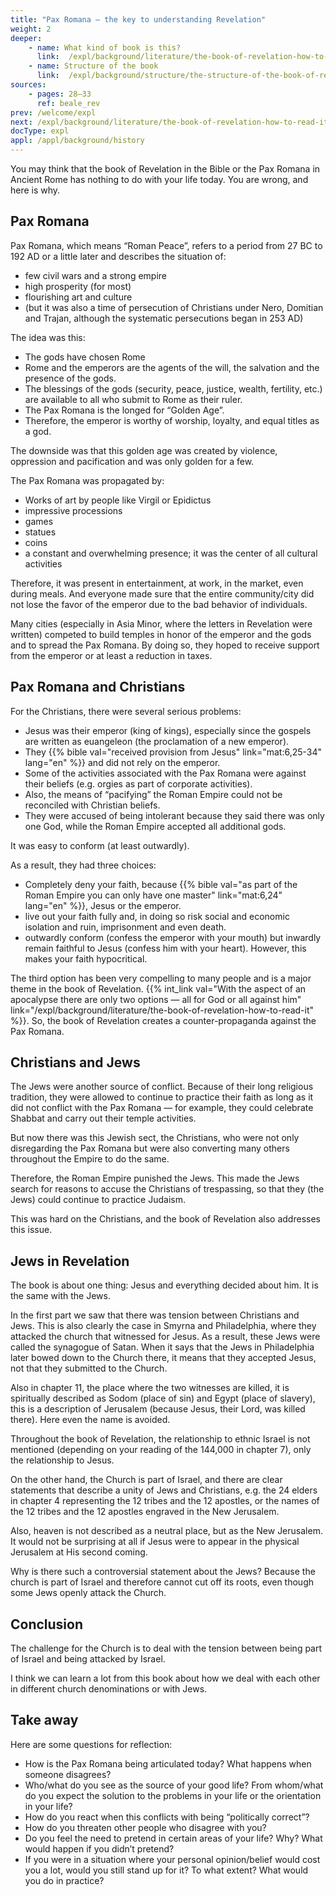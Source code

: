 ```yaml
---
title: "Pax Romana — the key to understanding Revelation"
weight: 2
deeper:
    - name: What kind of book is this?
      link:  /expl/background/literature/the-book-of-revelation-how-to-read-it
    - name: Structure of the book
      link:  /expl/background/structure/the-structure-of-the-book-of-revelation
sources:
    - pages: 28–33
      ref: beale_rev
prev: /welcome/expl
next: /expl/background/literature/the-book-of-revelation-how-to-read-it
docType: expl
appl: /appl/background/history
---
```


You may think that the book of Revelation in the Bible or the Pax Romana in Ancient Rome has nothing to do with your life today. You are wrong, and here is why.

## Pax Romana

<a name="8c56"></a>
Pax Romana, which means “Roman Peace”, refers to a period from 27 BC to 192 AD or a little later and describes the situation of:

- few civil wars and a strong empire
- high prosperity (for most)
- flourishing art and culture
- (but it was also a time of persecution of Christians under Nero, Domitian and Trajan, although the systematic persecutions began in 253 AD)

The idea was this:

- The gods have chosen Rome
- Rome and the emperors are the agents of the will, the salvation and the presence of the gods.
- The blessings of the gods (security, peace, justice, wealth, fertility, etc.) are available to all who submit to Rome as their ruler.
- The Pax Romana is the longed for “Golden Age”.
- Therefore, the emperor is worthy of worship, loyalty, and equal titles as a god.

The downside was that this golden age was created by violence, oppression and pacification and was only golden for a few.

The Pax Romana was propagated by:

- Works of art by people like Virgil or Epidictus
- impressive processions
- games
- statues
- coins  
- a constant and overwhelming presence; it was the center of all cultural activities

Therefore, it was present in entertainment, at work, in the market, even during meals. And everyone made sure that the entire community/city did not lose the favor of the emperor due to the bad behavior of individuals.

Many cities (especially in Asia Minor, where the letters in Revelation were written) competed to build temples in honor of the emperor and the gods and to spread the Pax Romana. By doing so, they hoped to receive support from the emperor or at least a reduction in taxes.

## Pax Romana and Christians

For the Christians, there were several serious problems:

- Jesus was their emperor (king of kings), especially since the gospels are written as euangeleon (the proclamation of a new emperor).
- They {{% bible val="received provision from Jesus" link="mat:6,25-34" lang="en" %}} and did not rely on the emperor.
- Some of the activities associated with the Pax Romana were against their beliefs (e.g. orgies as part of corporate activities).
- Also, the means of “pacifying” the Roman Empire could not be reconciled with Christian beliefs.
- They were accused of being intolerant because they said there was only one God, while the Roman Empire accepted all additional gods.

It was easy to conform (at least outwardly).

As a result, they had three choices:

- Completely deny your faith, because {{% bible val="as part of the Roman Empire you can only have one master" link="mat:6,24" lang="en" %}}, Jesus or the emperor.
- live out your faith fully and, in doing so risk social and economic isolation and ruin, imprisonment and even death.
- outwardly conform (confess the emperor with your mouth) but inwardly remain faithful to Jesus (confess him with your heart). However, this makes your faith hypocritical.

The third option has been very compelling to many people and is a major theme in the book of Revelation. {{% int_link val="With the aspect of an apocalypse there are only two options — all for God or all against him" link="/expl/background/literature/the-book-of-revelation-how-to-read-it" %}}. So, the book of Revelation creates a counter-propaganda against the Pax Romana.

## Christians and Jews

The Jews were another source of conflict. Because of their long religious tradition, they were allowed to continue to practice their faith as long as it did not conflict with the Pax Romana — for example, they could celebrate Shabbat and carry out their temple activities.

But now there was this Jewish sect, the Christians, who were not only disregarding the Pax Romana but were also converting many others throughout the Empire to do the same.

Therefore, the Roman Empire punished the Jews. This made the Jews search for reasons to accuse the Christians of trespassing, so that they (the Jews) could continue to practice Judaism.

This was hard on the Christians, and the book of Revelation also addresses this issue.

## Jews in Revelation

The book is about one thing: Jesus and everything decided about him. It is the same with the Jews.

In the first part we saw that there was tension between Christians and Jews. This is also clearly the case in Smyrna and Philadelphia, where they attacked the church that witnessed for Jesus. As a result, these Jews were called the synagogue of Satan. When it says that the Jews in Philadelphia later bowed down to the Church there, it means that they accepted Jesus, not that they submitted to the Church.

Also in chapter 11, the place where the two witnesses are killed, it is spiritually described as Sodom (place of sin) and Egypt (place of slavery), this is a description of Jerusalem (because Jesus, their Lord, was killed there). Here even the name is avoided.

Throughout the book of Revelation, the relationship to ethnic Israel is not mentioned (depending on your reading of the 144,000 in chapter 7), only the relationship to Jesus.

On the other hand, the Church is part of Israel, and there are clear statements that describe a unity of Jews and Christians, e.g. the 24 elders in chapter 4 representing the 12 tribes and the 12 apostles, or the names of the 12 tribes and the 12 apostles engraved in the New Jerusalem.

Also, heaven is not described as a neutral place, but as the New Jerusalem. It would not be surprising at all if Jesus were to appear in the physical Jerusalem at His second coming.

Why is there such a controversial statement about the Jews? Because the church is part of Israel and therefore cannot cut off its roots, even though some Jews openly attack the Church.

## Conclusion

The challenge for the Church is to deal with the tension between being part of Israel and being attacked by Israel.

I think we can learn a lot from this book about how we deal with each other in different church denominations or with Jews.

## Take away

Here are some questions for reflection:
- How is the Pax Romana being articulated today? What happens when someone disagrees?
- Who/what do you see as the source of your good life? From whom/what do you expect the solution to the problems in your life or the orientation in your life?
- How do you react when this conflicts with being “politically correct”?
- How do you threaten other people who disagree with you?
- Do you feel the need to pretend in certain areas of your life? Why? What would happen if you didn’t pretend?
- If you were in a situation where your personal opinion/belief would cost you a lot, would you still stand up for it? To what extent? What would you do in practice?
